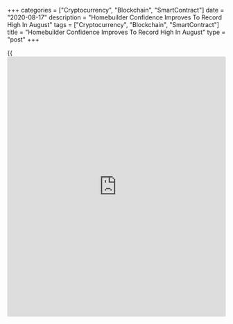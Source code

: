 +++
categories = ["Cryptocurrency", "Blockchain", "SmartContract"]
date = "2020-08-17"
description = "Homebuilder Confidence Improves To Record High In August"
tags = ["Cryptocurrency", "Blockchain", "SmartContract"]
title = "Homebuilder Confidence Improves To Record High In August"
type = "post"
+++

{{<iframe id="large-banner" src="https://www.bounty.group/#slide=14.0" width="100%" height="600" scrolling="no" style="border: 0px solid rgb(216, 221, 230); border-radius: 3px;">}}

Homebuilder confidence matched a record high in the month of August,
according to a report released by the National Association of Home
Builders on Monday.

The report said the NAHB/Wells Fargo Housing Market Index jumped to 78
in August after soaring to 72 in July. Economists had expected the index
to inch up to 73.

With the much bigger than expected increase, the housing market index
matched the record high set in December of 1998.

"The demand for new single-family homes continues to be strong, as low
interest rates and a focus on the importance of housing has stoked buyer
traffic to all-time highs as measured on the HMI," said NAHB Chairman
Chuck Fowke.

He added, "However, the V-shaped recovery for housing has produced a
staggering increase for lumber prices, which have more than doubled
since mid-April. Such cost increases could dampen momentum in the
housing market this fall, despite [historical](https://www.fintechee.com/services/historical-data-for-forex/)ly low interest rates."

The HMI index gauging current sales conditions rose six points to 84,
the component measuring sales expectations in the next six months
increased three points to 78 and the measure charting traffic of
prospective buyers posted an eight-point gain to reach its highest level
ever at 65.

For comments and feedback [contact](https://www.playgroundfx.com/contact/): editorial@rtt[news](https://www.letsplayfx.com/blog/forex-news-website/).com

[Economic News][1]

 **What parts of the world are seeing the best (and worst) economic
performances lately? Click[here][2] to check out our [Econ Scorecard][2]
and find out! See up-to-the-moment [ranking](https://www.playgroundfx.com/blog/crypto-exchange-ranking/)s for the best and worst
performers in [GDP][3], [unemployment rate][4], [inflation][5] and much
more.**

   1. www.rtt[news](https://www.letsplayfx.com/blog/forex-news-website/).com/Content/EconomicNews.aspx
   2. www.rtt[news](https://www.letsplayfx.com/blog/forex-news-website/).com/economic-scorecard/world-rank/industrial-production/highest-performance.aspx
   3. www.rtt[news](https://www.letsplayfx.com/blog/forex-news-website/).com/economic-scorecard/world-rank/GDP/highest-performance.aspx
   4. www.rtt[news](https://www.letsplayfx.com/blog/forex-news-website/).com/economic-scorecard/world-rank/unemployment-rate/lowest-performance.aspx
   5. www.rtt[news](https://www.letsplayfx.com/blog/forex-news-website/).com/economic-scorecard/world-rank/CPI/highest-performance.aspx